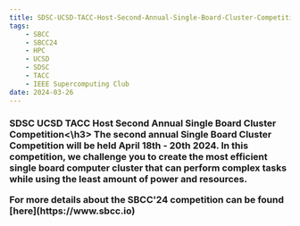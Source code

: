 ```yaml
---
title: SDSC-UCSD-TACC-Host-Second-Annual-Single-Board-Cluster-Competition 
tags:
    - SBCC
    - SBCC24
    - HPC
    - UCSD
    - SDSC
    - TACC
    - IEEE Supercomputing Club
date: 2024-03-26
---
```


<h3>SDSC UCSD TACC Host Second Annual Single Board Cluster Competition<\h3>
The second annual Single Board Cluster Competition will be held April 18th - 20th 2024.  In this competition, we challenge you to create the most efficient single board computer cluster that can perform complex tasks while using the least amount of power and resources.

<p>
For more details about the SBCC'24 competition can be found [here](https://www.sbcc.io)
</p>

<p>
</p>

